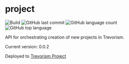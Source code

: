 # project 
![Build](https://github.com/trevorism/project/actions/workflows/build.yml/badge.svg)
![GitHub last commit](https://img.shields.io/github/last-commit/trevorism/project)
![GitHub language count](https://img.shields.io/github/languages/count/trevorism/project)
![GitHub top language](https://img.shields.io/github/languages/top/trevorism/project)

API for orchestrating creation of new projects in Trevorism.

Current version: 0.0.2

Deployed to [Trevorism Project](https://project.trevorism.com)
